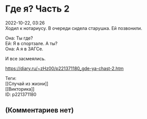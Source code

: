 Где я? Часть 2
==============

  
2022-10-22, 03:26  
 Ходил к нотариусу. В очереди сидела старушка. Ей позвонили.   
   
 Она: Ты где?   
 Ей: Я в спортзале. А ты?   
 Она: А я в ЗАГСе.   
   
 И все засмеялись.   
  
<https://diary.ru/~zHz00/p221371180_gde-ya-chast-2.htm>  
  
Теги:  
[[Случай из жизни]]  
[[Викторика]]  
ID: p221371180  


(Комментариев нет)
------------------